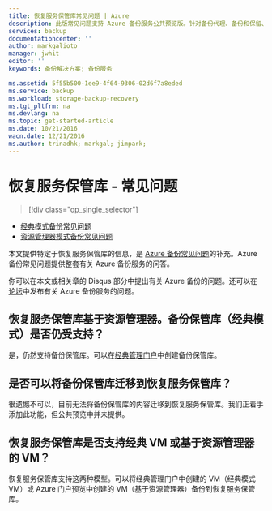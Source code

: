 ```yaml
---
title: 恢复服务保管库常见问题 | Azure
description: 此版常见问题支持 Azure 备份服务公共预览版。针对备份代理、备份和保留、恢复、安全性的常见问题以及针对 Azure 备份解决方案的其他常见问题的答案。
services: backup
documentationcenter: ''
author: markgalioto
manager: jwhit
editor: ''
keywords: 备份解决方案; 备份服务

ms.assetid: 5f55b500-1ee9-4f64-9306-02d6f7a8eded
ms.service: backup
ms.workload: storage-backup-recovery
ms.tgt_pltfrm: na
ms.devlang: na
ms.topic: get-started-article
ms.date: 10/21/2016
wacn.date: 12/21/2016
ms.author: trinadhk; markgal; jimpark;
---
```


# 恢复服务保管库 - 常见问题

> [!div class="op_single_selector"]
- [经典模式备份常见问题](./backup-azure-backup-faq.md)
- [资源管理器模式备份常见问题](./backup-azure-backup-ibiza-faq.md)

本文提供特定于恢复服务保管库的信息，是 [Azure 备份常见问题](./backup-azure-backup-faq.md)的补充。Azure 备份常见问题提供整套有关 Azure 备份服务的问答。

你可以在本文或相关章的 Disqus 部分中提出有关 Azure 备份的问题。还可以在[论坛](https://social.msdn.microsoft.com/Forums/zh-cn/home?forum=windowsazureonlinebackup)中发布有关 Azure 备份服务的问题。

## 恢复服务保管库基于资源管理器。备份保管库（经典模式）是否仍受支持？<br/>
是，仍然支持备份保管库。可以在[经典管理门户](https://manage.windowsazure.cn)中创建备份保管库。

## 是否可以将备份保管库迁移到恢复服务保管库？<br/>
很遗憾不可以，目前无法将备份保管库的内容迁移到恢复服务保管库。我们正着手添加此功能，但公共预览中并未提供。

## 恢复服务保管库是否支持经典 VM 或基于资源管理器的 VM？<br/>
恢复服务保管库支持这两种模型。可以将经典管理门户中创建的 VM（经典模式 VM）或 Azure 门户预览中创建的 VM（基于资源管理器）备份到恢复服务保管库。

<!---HONumber=Mooncake_0801_2016-->
